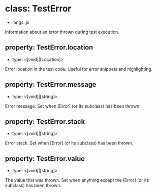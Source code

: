 # class: TestError
* langs: js

Information about an error thrown during test execution.

## property: TestError.location
- type: <[void]|[Location]>

Error location in the test code. Useful for error snippets and highlighting.

## property: TestError.message
- type: <[void]|[string]>

Error message. Set when [Error] (or its subclass) has been thrown.

## property: TestError.stack
- type: <[void]|[string]>

Error stack. Set when [Error] (or its subclass) has been thrown.

## property: TestError.value
- type: <[void]|[string]>

The value that was thrown. Set when anything except the [Error] (or its subclass) has been thrown.

